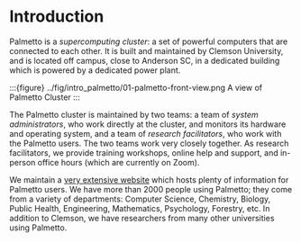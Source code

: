 # Introduction

Palmetto is a *supercomputing cluster*: a set of powerful computers that are connected to each other. It is built and maintained by Clemson University, and is located off campus, close to Anderson SC, in a dedicated building which is powered by a dedicated power plant.

:::{figure} ../fig/intro_palmetto/01-palmetto-front-view.png
A view of Palmetto Cluster
:::

The Palmetto cluster is maintained by two teams: a team of *system administrators*, who work directly at the cluster, and monitors its hardware and operating system, and a team of *research facilitators*, who work with the Palmetto users. The two teams work very closely together. As research facilitators, we provide training workshops, online help and support, and in-person office hours (which are currently on Zoom).


We maintain a [very extensive website](https://www.palmetto.clemson.edu/palmetto/) which hosts plenty of information for Palmetto users. We have more than 2000 people using Palmetto; they come from a variety of departments: Computer Science, Chemistry, Biology, Public Health, Engineering, Mathematics, Psychology, Forestry, etc. In addition to Clemson, we have researchers from many other universities using Palmetto.


